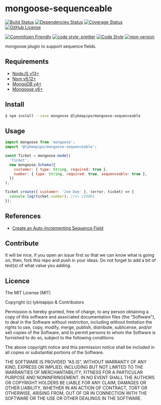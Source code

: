 # mongoose-sequenceable

[![Build Status](https://app.travis-ci.com/lykmapipo/mongoose-sequenceable.svg?branch=master)](https://app.travis-ci.com/lykmapipo/mongoose-sequenceable)
[![Dependencies Status](https://david-dm.org/lykmapipo/mongoose-sequenceable.svg)](https://david-dm.org/lykmapipo/mongoose-sequenceable)
[![Coverage Status](https://coveralls.io/repos/github/lykmapipo/mongoose-sequenceable/badge.svg?branch=master)](https://coveralls.io/github/lykmapipo/mongoose-sequenceable?branch=master)
[![GitHub License](https://img.shields.io/github/license/lykmapipo/mongoose-sequenceable)](https://github.com/lykmapipo/mongoose-sequenceable/blob/develop/LICENSE)

[![Commitizen Friendly](https://img.shields.io/badge/commitizen-friendly-brightgreen.svg)](http://commitizen.github.io/cz-cli/)
[![code style: prettier](https://img.shields.io/badge/code_style-prettier-ff69b4.svg)](https://github.com/prettier/prettier)
[![Code Style](https://badgen.net/badge/code%20style/airbnb/ff5a5f?icon=airbnb)](https://github.com/airbnb/javascript)
[![npm version](https://img.shields.io/npm/v/@lykmapipo/mongoose-sequenceable)](https://www.npmjs.com/package/@lykmapipo/mongoose-sequenceable)

mongoose plugin to support sequence fields. 

## Requirements

- [NodeJS v13+](https://nodejs.org)
- [Npm v6.12+](https://www.npmjs.com/)
- [MongoDB v4+](https://www.mongodb.com/)
- [Mongoose v6+](https://github.com/Automattic/mongoose)

## Install
```sh
$ npm install --save mongoose @lykmapipo/mongoose-sequenceable
```

## Usage

```javascript
import mongoose from 'mongoose';
import '@lykmapipo/mongoose-sequenceable';

const Ticket = mongoose.model(
  'Ticket',
  new mongoose.Schema({
    customer: { type: String, required: true },
    number: { type: String, required: true, sequenceable: true },
  })
);

Ticket.create({ customer: 'Joe Doe' }, (error, ticket) => {
  console.log(ticket.number); //=> 210001
});
```

## References
- [Create an Auto-Incrementing Sequence Field](https://docs.mongodb.com/v3.0/tutorial/create-an-auto-incrementing-field)

## Contribute
It will be nice, if you open an issue first so that we can know what is going on, then, fork this repo and push in your ideas. Do not forget to add a bit of test(s) of what value you adding.

## Licence
The MIT License (MIT)

Copyright (c) lykmapipo & Contributors

Permission is hereby granted, free of charge, to any person obtaining a copy of this software and associated documentation files (the “Software”), to deal in the Software without restriction, including without limitation the rights to use, copy, modify, merge, publish, distribute, sublicense, and/or sell copies of the Software, and to permit persons to whom the Software is furnished to do so, subject to the following conditions:

The above copyright notice and this permission notice shall be included in all copies or substantial portions of the Software.

THE SOFTWARE IS PROVIDED “AS IS”, WITHOUT WARRANTY OF ANY KIND, EXPRESS OR IMPLIED, INCLUDING BUT NOT LIMITED TO THE WARRANTIES OF MERCHANTABILITY, FITNESS FOR A PARTICULAR PURPOSE AND NONINFRINGEMENT. IN NO EVENT SHALL THE AUTHORS OR COPYRIGHT HOLDERS BE LIABLE FOR ANY CLAIM, DAMAGES OR OTHER LIABILITY, WHETHER IN AN ACTION OF CONTRACT, TORT OR OTHERWISE, ARISING FROM, OUT OF OR IN CONNECTION WITH THE SOFTWARE OR THE USE OR OTHER DEALINGS IN THE SOFTWARE. 
